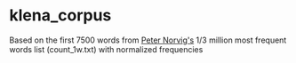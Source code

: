 # klena_corpus
Based on the first 7500 words from [Peter Norvig's](https://norvig.com/ngrams) 1/3 million most frequent words list (count_1w.txt) with normalized frequencies
